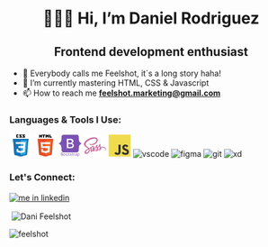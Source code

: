 <h1 align="center">👩🏻‍💻 Hi, I’m Daniel Rodriguez</h1>
<h2 align="center">Frontend development enthusiast</h2>


- 🍃 Everybody calls me Feelshot, it´s a long story haha!
- 📖 I’m currently mastering HTML, CSS & Javascript
- 📫 How to reach me **feelshot.marketing@gmail.com**




<h3>Languages & Tools I Use:</h3>
<p>
<img src="https://raw.githubusercontent.com/devicons/devicon/master/icons/css3/css3-original-wordmark.svg" alt="css3" width="40" height="40"/>
<img src="https://raw.githubusercontent.com/devicons/devicon/master/icons/html5/html5-original-wordmark.svg" alt="html5" width="40" height="40"/>
<img src="https://raw.githubusercontent.com/devicons/devicon/master/icons/bootstrap/bootstrap-plain-wordmark.svg" alt="bootstrap" width="40" height="40"/>
<img src="https://raw.githubusercontent.com/devicons/devicon/master/icons/sass/sass-original.svg" alt="sass" width="40" height="40"/>
<img src="https://raw.githubusercontent.com/devicons/devicon/master/icons/javascript/javascript-original.svg" alt="javascript" width="40" height="40"/>
<img src="https://cdn.jsdelivr.net/gh/devicons/devicon/icons/vscode/vscode-original.svg" alt="vscode" width="40" height="40"/>
<img src="https://cdn.jsdelivr.net/gh/devicons/devicon/icons/figma/figma-original.svg" alt="figma" width="40" height="40"/>
<img src="https://cdn.jsdelivr.net/gh/devicons/devicon/icons/git/git-original.svg" alt="git" width="40" height="40"/>
<img src="https://cdn.worldvectorlogo.com/logos/adobe-xd.svg" alt="xd" width="40" height="40"/>

</p>


<h3>Let's Connect:</h3>
<p><a href="https://www.linkedin.com/" target="_blank"><img align="center" src="https://cdn.jsdelivr.net/gh/devicons/devicon/icons/linkedin/linkedin-original.svg" alt="me in linkedin" height="auto" width="30"/></a></p>

<p>&nbsp;<img align="center" src="https://github-readme-stats.vercel.app/api?username=feelshot&show_icons=true&locale=en" alt="Dani Feelshot" /></p>
<p><img align="left" src="https://github-readme-stats.vercel.app/api/top-langs?username=feelshot&show_icons=true&locale=en&layout=compact" alt="feelshot" /></p>
<!-- ![Github stats](https://github-readme-stats.vercel.app/api?username=feelshot&theme=omni&show_icons=true&locale=en) -->













